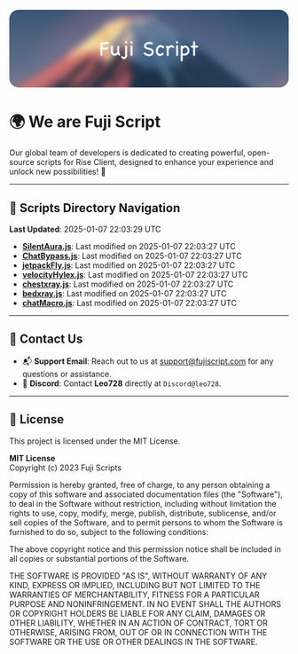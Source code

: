 ![Banner](.github/b.webp)

# 🌍 **We are Fuji Script**

Our global team of developers is dedicated to creating powerful, open-source scripts for Rise Client, designed to enhance your experience and unlock new possibilities! 🌟

---
<!-- SCRIPTS_NAVIGATION_START -->
## 📂 **Scripts Directory Navigation**

**Last Updated**: 2025-01-07 22:03:29 UTC

- **[SilentAura.js](scripts/SilentAura.js)**: Last modified on 2025-01-07 22:03:27 UTC
- **[ChatBypass.js](scripts/ChatBypass.js)**: Last modified on 2025-01-07 22:03:27 UTC
- **[jetpackFly.js](scripts/jetpackFly.js)**: Last modified on 2025-01-07 22:03:27 UTC
- **[velocityHylex.js](scripts/velocityHylex.js)**: Last modified on 2025-01-07 22:03:27 UTC
- **[chestxray.js](scripts/chestxray.js)**: Last modified on 2025-01-07 22:03:27 UTC
- **[bedxray.js](scripts/bedxray.js)**: Last modified on 2025-01-07 22:03:27 UTC
- **[chatMacro.js](scripts/chatMacro.js)**: Last modified on 2025-01-07 22:03:27 UTC

<!-- SCRIPTS_NAVIGATION_END -->

---

## 💬 **Contact Us**  
- 📬 **Support Email**: Reach out to us at [support@fujiscript.com](mailto:support@fujiscript.com) for any questions or assistance.  
- 💬 **Discord**: Contact **Leo728** directly at `Discord@leo728`.

---

## 📜 **License**

This project is licensed under the MIT License.  

**MIT License**  
Copyright (c) 2023 Fuji Scripts  

Permission is hereby granted, free of charge, to any person obtaining a copy of this software and associated documentation files (the "Software"), to deal in the Software without restriction, including without limitation the rights to use, copy, modify, merge, publish, distribute, sublicense, and/or sell copies of the Software, and to permit persons to whom the Software is furnished to do so, subject to the following conditions:  

The above copyright notice and this permission notice shall be included in all copies or substantial portions of the Software.  

THE SOFTWARE IS PROVIDED "AS IS", WITHOUT WARRANTY OF ANY KIND, EXPRESS OR IMPLIED, INCLUDING BUT NOT LIMITED TO THE WARRANTIES OF MERCHANTABILITY, FITNESS FOR A PARTICULAR PURPOSE AND NONINFRINGEMENT. IN NO EVENT SHALL THE AUTHORS OR COPYRIGHT HOLDERS BE LIABLE FOR ANY CLAIM, DAMAGES OR OTHER LIABILITY, WHETHER IN AN ACTION OF CONTRACT, TORT OR OTHERWISE, ARISING FROM, OUT OF OR IN CONNECTION WITH THE SOFTWARE OR THE USE OR OTHER DEALINGS IN THE SOFTWARE.  
